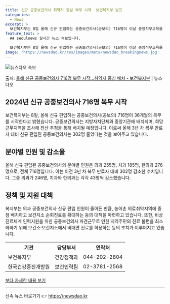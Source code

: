 ```yaml
---
title: 신규 공중보건의사 취약지 중심 복무 시작  보건복지부 발표
categories:
  - News
excerpt: >
  보건복지부는 8일 올해 신규 편입하는 공중보건의사(공보의) 716명이 이날 중앙직무교육을 시작으로 36개월의…
feature_text: >
  ## seoulnews 실시간 뉴스 속보입니다.

  보건복지부는 8일 올해 신규 편입하는 공중보건의사(공보의) 716명이 이날 중앙직무교육을 시작으로 36개월의…
image: 'https://newsdao.kr/res/images/meta/newsdao_breakingnews.jpg'
---
```


![뉴스다오 속보](https://newsdao.kr/res/images/meta/newsdao_breakingnews.jpg)

<p>출처: <a href="https://newsdao.kr/3539" rel="dofollow">올해 신규 공중보건의사 716명 복무 시작…취약지 중심 배치 - 보건복지부</a> | 뉴스다오</p>

<h2 data-ke-size="size26">2024년 신규 공중보건의사 716명 복무 시작</h2>
<p data-ke-size="size16">보건복지부는 8일, 올해 신규 편입하는 공중보건의사(공보의) 716명이 36개월의 복무를 시작한다고 밝혔습니다. 공중보건의사는 지방자치단체와 중앙기관에 배치되며, 희망 근무지역을 조사해 전산 추첨을 통해 배치될 예정입니다. 이로써 올해 3년 차 복무 만료자 대비 신규 편입된 공중보건의사는 302명 줄었다는 것을 보여주고 있습니다.</p>

<h2 data-ke-size="size26">분야별 인원 및 감소율</h2>
<p data-ke-size="size16">올해 신규 편입된 공중보건의사의 분야별 인원은 의과 255명, 치과 185명, 한의과 276명으로, 전체 716명입니다. 이는 이전 3년 차 복무 만료자 대비 302명 감소한 수치입니다. 그중 의과가 246명, 치과와 한의과는 각각 43명씩 감소했습니다.</p>

<h2 data-ke-size="size26">정책 및 지원 대책</h2>
<p data-ke-size="size16">복지부는 의과 공중보건의사 신규 편입 인원이 줄어든 만큼, 농어촌 의료취약지역에 중점 배치하고 보건지소 순회진료를 확대하는 등의 대책을 마련하고 있습니다. 또한, 비상진료체계 인력지원을 위한 공중보건의사 파견근무로 인한 지역주민의 진료 불편을 최소화하기 위해 보건소·보건지소에서 비대면 진료를 허용하는 등의 조치가 이루어지고 있습니다.</p>

<table>
	<tr>
		<th>기관</th>
		<th>담당부서</th>
		<th>연락처</th>
	</tr>
	<tr>
		<td>보건복지부</td>
		<td>건강정책과</td>
		<td>044-202-2804</td>
	</tr>
	<tr>
		<td>한국건강증진개발원</td>
		<td>보건인력팀</td>
		<td>02-3781-2568</td>
	</tr>
</table>
<p data-ke-size="size16"><a href="https://newsdao.kr/3539">보다 자세한 내용 보기</a></p>
<hr> 

신속 뉴스 바로가기 👉 <a href="https://newsdao.kr" rel="dofollow">https://newsdao.kr</a>


